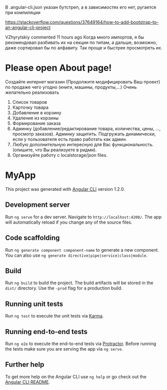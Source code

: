 
В .angular-cli.json указан бутстреп, а в зависимостях его нет, ругается при компиляции

https://stackoverflow.com/questions/37649164/how-to-add-bootstrap-to-an-angular-cli-project

VZhyrytskiy commented 11 hours ago
Когда много импортов, я бы рекомендовал разбивать их на секции по типам, а дальше, возможно, даже сортировал бы по алфавиту. Так проще и быстрее просмотреть их.


Please open About page!
===================================


Создайте интернет магазин (Продолжите модифицировать Ваш проект) по продаже чего угодно (книги, машины, продукты,...)
Очень желательно реализовать
1. Список товаров
2. Карточку товара
3. Добавление в корзину
4. Удаление из корзины
5. Формирование заказа
6. Админку (добавление/редактирование товара, количества, цены, ..., просмотр заказов). Админку защитить. Подгружать динамически, если у пользователя есть право работать как админ.
7. Любую дополнительную интересную для Вас функциональность. (опишите, что Вы реализуете в ридми).
8. Организуйте работу с localstorage/json files.

# MyApp

This project was generated with [Angular CLI](https://github.com/angular/angular-cli) version 1.2.0.

## Development server

Run `ng serve` for a dev server. Navigate to `http://localhost:4200/`. The app will automatically reload if you change any of the source files.

## Code scaffolding

Run `ng generate component component-name` to generate a new component. You can also use `ng generate directive|pipe|service|class|module`.

## Build

Run `ng build` to build the project. The build artifacts will be stored in the `dist/` directory. Use the `-prod` flag for a production build.

## Running unit tests

Run `ng test` to execute the unit tests via [Karma](https://karma-runner.github.io).

## Running end-to-end tests

Run `ng e2e` to execute the end-to-end tests via [Protractor](http://www.protractortest.org/).
Before running the tests make sure you are serving the app via `ng serve`.

## Further help

To get more help on the Angular CLI use `ng help` or go check out the [Angular CLI README](https://github.com/angular/angular-cli/blob/master/README.md).
